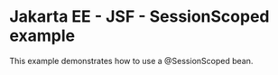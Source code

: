 # Jakarta EE - JSF - SessionScoped example

This example demonstrates how to use a @SessionScoped bean.
